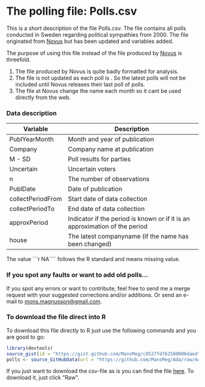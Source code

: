 The polling file: Polls.csv
========================================================

This is a short description of the file Polls.csv. The file contains all polls conducted in Sweden regarding political sympathies from 2000. The file originated from [Novus](http://www.novus.se/vaeljaropinionen/ekotnovus-poll-of-polls.aspx) but has been updated and variables added.

The purpose of using this file instead of the file produced by [Novus](http://www.novus.se) is threefold. 
1. The file produced by Novus is quite badly formatted for analysis. 
2. The file is not updated as each poll is . So the latest polls will not be included until Novus releases their last poll of polls. 
3. The file at Novus change the name each month so it cant be used directly from the web.

### Data description

Variable      | Description
------------- | -------------
PublYearMonth | Month and year of publication
Company	      | Company name at publication
M	- SD	      | Poll results for parties
Uncertain	    | Uncertain voters
n	            | The number of observations
PublDate	    | Date of publication
collectPeriodFrom	| Start date of data collection
collectPeriodTo	| End date of data collection
approxPeriod | Indicator if the period is known or if it is an approximation of the period
house | The latest companyname (if the name has been changed)

The value ```r NA```` follows the R standard and means missing value. 

### If you spot any faults or want to add old polls...
If you spot any errors or want to contribute, feel free to send me a merge request with your suggested corrections and/or additions. Or send an e-mail to [mons.magnusson@gmail.com](mailto:mons.magnusson@gmail.com).


### To download the file direct into R
To download this file directly to R just use the following commands and you are good to go:

```r 
library(devtools)
source_gist(id = "https://gist.github.com/MansMeg/c0527fd762580006daed", quiet=TRUE)
polls <- source_GitHubData(url = "https://github.com/MansMeg/Ada/raw/master/Data/Polls.csv", sep = ",", dec = ".", header = TRUE)
```

If you just want to download the csv-file as is you can find the file [here](https://github.com/MansMeg/Ada/blob/master/Data/Polls.csv). To download it, just click "Raw".

